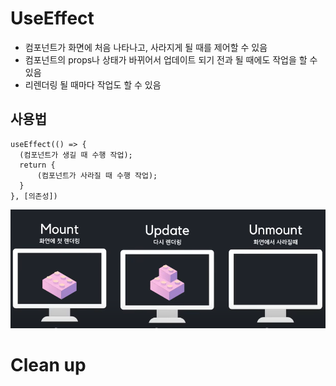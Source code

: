 # UseEffect

- 컴포넌트가 화면에 처음 나타나고, 사라지게 될 때를 제어할 수 있음
- 컴포넌트의 props나 상태가 바뀌어서 업데이트 되기 전과 될 때에도 작업을 할 수 있음
- 리렌더링 될 때마다 작업도 할 수 있음

## 사용법

```
useEffect(() => {
  (컴포넌트가 생길 때 수행 작업);
  return {
      (컴포넌트가 사라질 때 수행 작업);
  }
}, [의존성])
```

![mount](./images/useEffect.png)

# Clean up
